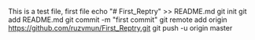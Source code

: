 This is a test file,
first file
echo "# First_Reptry" >> README.md
git init
git add README.md
git commit -m "first commit"
git remote add origin https://github.com/ruzvmun/First_Reptry.git
git push -u origin master
